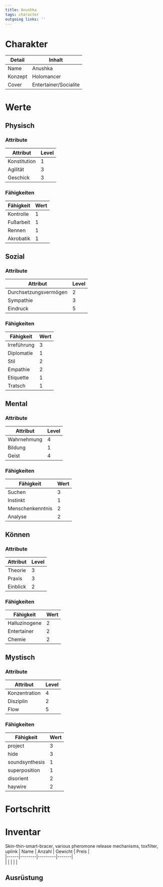 ```yaml
---
title: Anushka  
tags: character  
outgoing links: ''  
---
```

# Charakter

| Detail  | Inhalt                |  
|---------|-----------------------|  
| Name    | Anushka               |  
| Konzept | Holomancer            |  
| Cover   | Entertainer/Socialite |  

# Werte

## Physisch

### Attribute

| Attribut     | Level |  
|--------------|-------|  
| Konstitution | 1     |  
| Agilität     | 3     |  
| Geschick     | 3     |  

### Fähigkeiten

| Fähigkeit | Wert |  
|-----------|------|  
| Kontrolle | 1    |  
| Fußarbeit | 1    |  
| Rennen    | 1    |  
| Akrobatik | 1    |  

## Sozial

### Attribute

| Attribut              | Level |  
|-----------------------|-------|  
| Durchsetzungsvermögen | 2     |  
| Sympathie             | 3     |  
| Eindruck              | 5     |  

### Fähigkeiten

| Fähigkeit   | Wert |  
|-------------|------|  
| Irreführung | 3    |  
| Diplomatie  | 1    |  
| Stil        | 2    |  
| Empathie    | 2    |  
| Etiquette   | 1    |  
| Tratsch     | 1    |  

## Mental

### Attribute

| Attribut    | Level |  
|-------------|-------|  
| Wahrnehmung | 4     |  
| Bildung     | 1     |  
| Geist       | 4     |  

### Fähigkeiten

| Fähigkeit        | Wert |  
|------------------|------|  
| Suchen           | 3    |  
| Instinkt         | 1    |  
| Menschenkenntnis | 2    |  
| Analyse          | 2    |  

## Können

### Attribute

| Attribut | Level |  
|----------|-------|  
| Theorie  | 3     |  
| Praxis   | 3     |  
| Einblick | 2     |  

### Fähigkeiten

| Fähigkeit     | Wert |  
|---------------|------|  
| Halluzinogene | 2    |  
| Entertainer   | 2    |  
| Chemie        | 2    |  

## Mystisch

### Attribute

| Attribut      | Level |  
|---------------|-------|  
| Konzentration | 4     |  
| Disziplin     | 2     |  
| Flow          | 5     |  

### Fähigkeiten

| Fähigkeit      | Wert |  
|----------------|------|  
| project        | 3    |  
| hide           | 3    |  
| soundsynthesis | 1    |  
| superposition  | 1    |  
| disorient      | 2    |  
| haywire        | 2    |  

# Fortschritt

# Inventar
Skin-thin-smart-bracer, various pheromone release mechanisms, toxfilter, uplink
| Name | Anzahl | Gewicht | Preis |  
|------|--------|---------|-------|  
|      |        |         |       |  

## Ausrüstung

